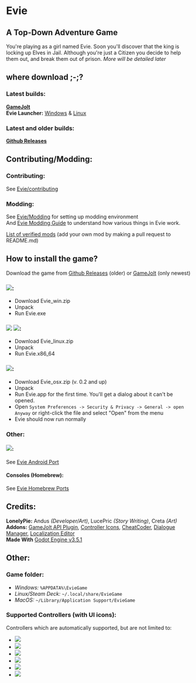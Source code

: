 # Evie
## A Top-Down Adventure Game
You're playing as a girl named Evie. Soon you'll discover that the king is locking up Elves in Jail. Although you're just a Citizen you decide to help them out, and break them out of prison. _More will be detailed later_

## where download ;-;?
### Latest builds:
**[GameJolt](https://gamejolt.com/games/evie/699766)**</br>
**Evie Launcher:** [Windows](https://dl.patchkit.net/d/ay93hlxixgu7hvu3vwoy/direct) & [Linux](https://dl.patchkit.net/d/36l9jt95lwj382uwhpkl8/direct)
### Latest and older builds:
**[Github Releases](https://github.com/LnlyPie/Evie/releases)**

## Contributing/Modding:
### Contributing:
See [Evie/contributing](https://docs.andus.dev/lonelypie-games/evie#contributing)
### Modding:
See [Evie/Modding](https://docs.andus.dev/lonelypie-games/evie#modding) for setting up modding environment</br>
And [Evie Modding Guide](https://docs.andus.dev/lonelypie-games/evie-modding-guide) to understand how various things in Evie work.</br>

[List of verified mods](https://github.com/LnlyPie/evie-verified-mods) (add your own mod by making a pull request to README.md)

## How to install the game?
Download the game from [Github Releases](https://github.com/LnlyPie/Evie/releases) (older) or [GameJolt](https://gamejolt.com/games/projectevie/699766) (only newest)
### ![](https://img.shields.io/badge/Windows-0078D6?style=for-the-badge&logo=windows&logoColor=white):
 - Download Evie_win.zip
 - Unpack
 - Run Evie.exe
### ![](https://img.shields.io/badge/Linux-111927?style=for-the-badge&logo=linux&logoColor=white) ![](https://img.shields.io/badge/Steam%20Deck%20(untested)-000000?style=for-the-badge&logo=steamdeck&logoColor=white):
 - Download Evie_linux.zip
 - Unpack
 - Run Evie.x86_64
### ![](https://img.shields.io/badge/mac%20os%20(untested)-000000?style=for-the-badge&logo=apple&logoColor=white):
 - Download Evie_osx.zip (v. 0.2 and up)
 - Unpack
 - Run Evie.app for the first time. You'll get a dialog about it can't be opened.
 - Open `System Preferences -> Security & Privacy -> General -> open Anyway` or right-click the file and select "Open" from the menu
 - Evie should now run normally
### Other:
#### ![](https://img.shields.io/badge/Android-3DDC84?style=for-the-badge&logo=android&logoColor=white): 
 See [Evie Android Port](https://github.com/LnlyPie/EvieAndroidPort)
#### Consoles (Homebrew):
 See [Evie Homebrew Ports](https://github.com/LnlyPie/Evie-Homebrew-Ports)

## Credits:
**LonelyPie:** Andus _(Developer/Art)_, LucePric _(Story Writing)_, Creta _(Art)_</br>
**Addons:** [GameJolt API Plugin](https://github.com/sarturodev/gamejolt-api-plugin), [Controller Icons](https://github.com/rsubtil/controller_icons), [CheatCoder](https://github.com/Hugo4IT/CheatCoder), [Dialogue Manager](https://github.com/nathanhoad/godot_dialogue_manager), [Localization Editor](https://github.com/VP-GAMES/LocalizationEditor)</br>
**Made With** [Godot Engine v3.5.1](https://godotengine.org/)

## Other:
### Game folder:
 - _Windows:_ `%APPDATA%\EvieGame`
 - _Linux/Steam Deck:_ `~/.local/share/EvieGame`
 - _MacOS:_ `~/Library/Application Support/EvieGame`
### Supported Controllers (with UI icons):
Controllers which are automatically supported, but are not limited to:
 - ![](https://img.shields.io/badge/Xbox-360/One/Series-107C10?style=for-the-badge&logo=xbox&logoColor=white)
 - ![](https://img.shields.io/badge/PlayStation-3/4/5-003791?style=for-the-badge&logo=playstation&logoColor=white)
 - ![](https://img.shields.io/badge/Switch-Controller-E60012?style=for-the-badge&logo=nintendo-switch&logoColor=white)
 - ![](https://img.shields.io/badge/Steam-Deck/Controller-000000?style=for-the-badge&logo=steam&logoColor=white)
 - ![](https://img.shields.io/badge/Amazon%20Luna-Controller-9146FF?style=for-the-badge&logo=amazon&logoColor=white)
 - ![](https://img.shields.io/badge/Stadia-Controller-CD2640?style=for-the-badge&logo=stadia&logoColor=white)
